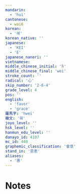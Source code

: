```yaml
---
mandarin:
  - 'huì'
cantonese:
  - wai6
korean:
  - '혜'
korean_native: ''
japanese:
  - 'KEI'
  - 'E'
japanese_nanori: ''
vietnamese:
middle_chinese_initial: 'ɦ'
middle_chinese_final: 'wei'
stroke_count: ''
radical: '心'
skip_number: '2-6-4'
grade_level: 4
pos: ''
english:
  - 'favor'
  - 'grace'
羅馬字: 'hwei'
韓文: '훼'
joyo_level: ''
hsk_level: ''
hanmun_edu_level: ''
danayo_id: 4107
mc_id: 440
graphemic_classification: '會意'
stand_in: '恩恵'
aliases:
  - '惠'
---
```


# Notes

